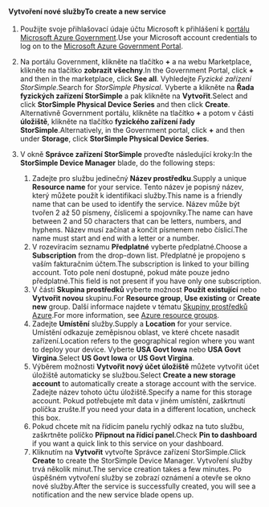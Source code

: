 <!--author=SharS last changed: 9/17/15-->


#### <a name="to-create-a-new-service"></a><span data-ttu-id="89672-101">Vytvoření nové služby</span><span class="sxs-lookup"><span data-stu-id="89672-101">To create a new service</span></span>
1. <span data-ttu-id="89672-102">Použijte svoje přihlašovací údaje účtu Microsoft k přihlášení k [portálu Microsoft Azure Government](https://portal.azure.us/).</span><span class="sxs-lookup"><span data-stu-id="89672-102">Use your Microsoft account credentials to log on to the [Microsoft Azure Government Portal](https://portal.azure.us/).</span></span>
2. <span data-ttu-id="89672-103">Na portálu Government, klikněte na tlačítko  **+**  a na webu Marketplace, klikněte na tlačítko **zobrazit všechny**.</span><span class="sxs-lookup"><span data-stu-id="89672-103">In the Government Portal, click **+** and then in the marketplace, click **See all**.</span></span> <span data-ttu-id="89672-104">Vyhledejte _Fyzické zařízení StorSimple_.</span><span class="sxs-lookup"><span data-stu-id="89672-104">Search for _StorSimple Physical_.</span></span> <span data-ttu-id="89672-105">Vyberte a klikněte na **Řada fyzických zařízení StorSimple** a pak klikněte na **Vytvořit**.</span><span class="sxs-lookup"><span data-stu-id="89672-105">Select and click **StorSimple Physical Device Series** and then click **Create**.</span></span> <span data-ttu-id="89672-106">Alternativně Government portálu, klikněte na tlačítko  **+**  a potom v části **úložiště**, klikněte na tlačítko **fyzického zařízení řady StorSimple**.</span><span class="sxs-lookup"><span data-stu-id="89672-106">Alternatively, in the Government portal, click **+** and then under **Storage**, click **StorSimple Physical Device Series**.</span></span>
3. <span data-ttu-id="89672-107">V okně **Správce zařízení StorSimple** proveďte následující kroky:</span><span class="sxs-lookup"><span data-stu-id="89672-107">In the **StorSimple Device Manager** blade, do the following steps:</span></span>
   
   1. <span data-ttu-id="89672-108">Zadejte pro službu jedinečný **Název prostředku**.</span><span class="sxs-lookup"><span data-stu-id="89672-108">Supply a unique **Resource name** for your service.</span></span> <span data-ttu-id="89672-109">Tento název je popisný název, který můžete použít k identifikaci služby.</span><span class="sxs-lookup"><span data-stu-id="89672-109">This name is a friendly name that can be used to identify the service.</span></span> <span data-ttu-id="89672-110">Název může být tvořen 2 až 50 písmeny, číslicemi a spojovníky.</span><span class="sxs-lookup"><span data-stu-id="89672-110">The name can have between 2 and 50 characters that can be letters, numbers, and hyphens.</span></span> <span data-ttu-id="89672-111">Název musí začínat a končit písmenem nebo číslicí.</span><span class="sxs-lookup"><span data-stu-id="89672-111">The name must start and end with a letter or a number.</span></span>
   2. <span data-ttu-id="89672-112">V rozevíracím seznamu **Předplatné** vyberte předplatné.</span><span class="sxs-lookup"><span data-stu-id="89672-112">Choose a **Subscription** from the drop-down list.</span></span> <span data-ttu-id="89672-113">Předplatné je propojeno s vaším fakturačním účtem.</span><span class="sxs-lookup"><span data-stu-id="89672-113">The subscription is linked to your billing account.</span></span> <span data-ttu-id="89672-114">Toto pole není dostupné, pokud máte pouze jedno předplatné.</span><span class="sxs-lookup"><span data-stu-id="89672-114">This field is not present if you have only one subscription.</span></span>
   3. <span data-ttu-id="89672-115">V části **Skupina prostředků** vyberte možnost **Použít existující** nebo **Vytvořit novou** skupinu.</span><span class="sxs-lookup"><span data-stu-id="89672-115">For **Resource group**, **Use existing** or **Create new** group.</span></span> <span data-ttu-id="89672-116">Další informace najdete v tématu [Skupiny prostředků Azure](https://azure.microsoft.com/documentation/articles/virtual-machines-windows-infrastructure-resource-groups-guidelines/).</span><span class="sxs-lookup"><span data-stu-id="89672-116">For more information, see [Azure resource groups](https://azure.microsoft.com/documentation/articles/virtual-machines-windows-infrastructure-resource-groups-guidelines/).</span></span>
   4. <span data-ttu-id="89672-117">Zadejte **Umístění** služby.</span><span class="sxs-lookup"><span data-stu-id="89672-117">Supply a **Location** for your service.</span></span> <span data-ttu-id="89672-118">Umístění odkazuje zeměpisnou oblast, ve které chcete nasadit zařízení.</span><span class="sxs-lookup"><span data-stu-id="89672-118">Location refers to the geographical region where you want to deploy your device.</span></span> <span data-ttu-id="89672-119">Vyberte **USA Govt Iowa** nebo **USA Govt Virgina**.</span><span class="sxs-lookup"><span data-stu-id="89672-119">Select **US Govt Iowa** or **US Govt Virgina**.</span></span>
   5. <span data-ttu-id="89672-120">Výběrem možnosti **Vytvořit nový účet úložiště** můžete vytvořit účet úložiště automaticky se službou.</span><span class="sxs-lookup"><span data-stu-id="89672-120">Select **Create a new storage account** to automatically create a storage account with the service.</span></span> <span data-ttu-id="89672-121">Zadejte název tohoto účtu úložiště.</span><span class="sxs-lookup"><span data-stu-id="89672-121">Specify a name for this storage account.</span></span> <span data-ttu-id="89672-122">Pokud potřebujete mít data v jiném umístění, zaškrtnutí políčka zrušte.</span><span class="sxs-lookup"><span data-stu-id="89672-122">If you need your data in a different location, uncheck this box.</span></span>
   6. <span data-ttu-id="89672-123">Pokud chcete mít na řídicím panelu rychlý odkaz na tuto službu, zaškrtněte políčko **Připnout na řídicí panel**.</span><span class="sxs-lookup"><span data-stu-id="89672-123">Check **Pin to dashboard** if you want a quick link to this service on your dashboard.</span></span>
   7. <span data-ttu-id="89672-124">Kliknutím na **Vytvořit** vytvořte Správce zařízení StorSimple.</span><span class="sxs-lookup"><span data-stu-id="89672-124">Click **Create** to create the StorSimple Device Manager.</span></span> <span data-ttu-id="89672-125">Vytvoření služby trvá několik minut.</span><span class="sxs-lookup"><span data-stu-id="89672-125">The service creation takes a few minutes.</span></span> <span data-ttu-id="89672-126">Po úspěšném vytvoření služby se zobrazí oznámení a otevře se okno nové služby.</span><span class="sxs-lookup"><span data-stu-id="89672-126">After the service is successfully created, you will see a notification and the new service blade opens up.</span></span>


